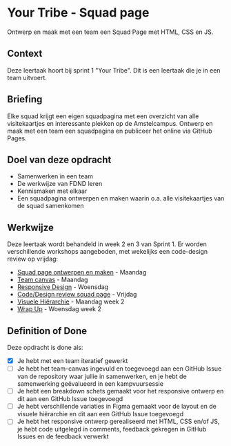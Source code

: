 # Your Tribe - Squad page

Ontwerp en maak met een team een Squad Page met HTML, CSS en JS.

## Context

Deze leertaak hoort bij sprint 1 "Your Tribe". Dit is een leertaak die je in een team uitvoert.


## Briefing

Elke squad krijgt een eigen squadpagina met een overzicht van alle visitekaartjes en interessante plekken op de Amstelcampus. Ontwerp en maak met een team een squadpagina en publiceer het online via GitHub Pages. 

## Doel van deze opdracht

* Samenwerken in een team
* De werkwijze van FDND leren
* Kennismaken met elkaar
* Een squadpagina ontwerpen en maken waarin o.a. alle visitekaartjes van de squad samenkomen

## Werkwijze

Deze leertaak wordt behandeld in week 2 en 3 van Sprint 1. Er worden verschillende workshops aangeboden, met wekelijks een code-design review op vrijdag:

- [Squad page ontwerpen en maken](squad-page-ontwerpen-en-maken.md) - Maandag
- [Team canvas](team-canvas.md) - Maandag
- [Responsive Design](responsive-design.md) - Woensdag
- [Code/Design review squad page](code-design-review-squadpage.md) - Vrijdag
- [Visuele Hiërarchie](visuele-hierarchie.md) - Maandag week 2
- [Wrap Up](wrap-up.md) - Woensdag week 2

## Definition of Done

Deze opdracht is done als:

- [x] Je hebt met een team iteratief gewerkt <!-- connecting commits tekening evalueren -->
- [ ] Je hebt het team-canvas ingevuld en toegevoegd aan een GitHub Issue van de repository waar jullie in samenwerken, en je hebt de samenwerking geëvalueerd in een kampvuursessie <!-- Piek en dal tekening maken en evalueren in teamcanvas issue -->
- [ ] Je hebt een breakdown schets gemaakt voor het responsive ontwerp en dit aan een GitHub Issue toegevoegd
- [ ] Je hebt verschillende variaties in Figma gemaakt voor de layout en de visuele hiërarchie en dit aan een GitHub Issue toegevoegd
- [ ] Je hebt het responsive ontwerp gerealiseerd met HTML, CSS en/of JS, je hebt code uitgelegd in comments, feedback gekregen in GitHub Issues en de feedback verwerkt

<!--
- [ ] De squadpage staat op Github en heeft een live url
- [ ] Je hebt met een team een responsive squad page ontworpen en gemaakt
- [ ] Je hebt gewerkt volgens de verschillende fases van de development-lifecycle en je hebt het proces bijgehouden in jouw I Love Web - Learning Log
- [ ] Je hebt het team-canvas ingevuld en toegevoegd aan de issues van de repository waar jullie in samenwerken
- [ ] Je hebt verschillende schetsen gemaakt voor het responsive ontwerp en met een media-query verschillende layouts gemaakt en feedback gekregen in Github Issues
- [ ] Je hebt verschillende variaties geschetst voor de layout en de visuele hiërachie en feedback gekregen in Github Issues
- [ ] Je hebt het ontwerp gerealiseerd met HTML, CSS en/of JS, je hebt code uitgelegd en feedback gekregen in Github Issues
-->

